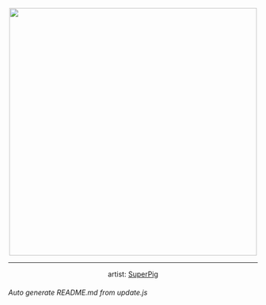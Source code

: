 
<p align="center">
  <img width="500" src="https://nekos.best/api/v2/neko/0012.png">
  <hr/>
  <center>
    artist: <a href="https://www.pixiv.net/en/artworks/86561567">SuperPig</a>
  </center>
</p>


###### Auto generate README.md from update.js

